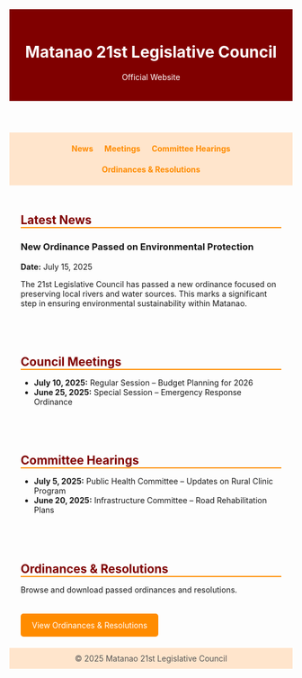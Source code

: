 <!DOCTYPE html>
<html lang="en">
<head>
  <meta charset="UTF-8" />
  <meta name="viewport" content="width=device-width, initial-scale=1.0"/>
  <title>Matanao 21st Legislative Council</title>
  <style>
    :root {
      --primary: maroon;
      --accent: darkorange;
      --light-bg: #fff;
      --light-accent: #ffe5cc;
    }

    body {
      font-family: Arial, sans-serif;
      background-color: var(--light-bg);
      margin: 0;
      color: #333;
    }

    header {
      background-color: var(--primary);
      color: white;
      padding: 20px;
      text-align: center;
    }

    nav {
      background: var(--light-accent);
      padding: 10px;
      text-align: center;
      display: flex;
      flex-wrap: wrap;
      justify-content: center;
    }

    nav a {
      margin: 10px;
      color: var(--accent);
      text-decoration: none;
      font-weight: bold;
    }

    section {
      padding: 20px;
    }

    .section-title {
      color: var(--primary);
      border-bottom: 2px solid var(--accent);
      margin-bottom: 10px;
    }

    .button {
      display: inline-block;
      margin-top: 20px;
      background-color: var(--accent);
      color: white;
      padding: 12px 20px;
      text-decoration: none;
      border-radius: 5px;
    }

    footer {
      background: var(--light-accent);
      padding: 10px;
      text-align: center;
      color: #555;
    }

    @media (max-width: 600px) {
      nav a {
        display: block;
        margin: 8px 0;
      }
    }
  </style>
</head>
<body>
  <header>
    <h1>Matanao 21st Legislative Council</h1>
    <p>Official Website</p>
  </header>

  <nav>
    <a href="#news">News</a>
    <a href="#meetings">Meetings</a>
    <a href="#hearings">Committee Hearings</a>
    <a href="#ordinances">Ordinances & Resolutions</a>
  </nav>

  <section id="news">
    <h2 class="section-title">Latest News</h2>
    <article>
      <h3>New Ordinance Passed on Environmental Protection</h3>
      <p><strong>Date:</strong> July 15, 2025</p>
      <p>The 21st Legislative Council has passed a new ordinance focused on preserving local rivers and water sources. This marks a significant step in ensuring environmental sustainability within Matanao.</p>
    </article>
  </section>

  <section id="meetings">
    <h2 class="section-title">Council Meetings</h2>
    <ul>
      <li><strong>July 10, 2025:</strong> Regular Session – Budget Planning for 2026</li>
      <li><strong>June 25, 2025:</strong> Special Session – Emergency Response Ordinance</li>
    </ul>
  </section>

  <section id="hearings">
    <h2 class="section-title">Committee Hearings</h2>
    <ul>
      <li><strong>July 5, 2025:</strong> Public Health Committee – Updates on Rural Clinic Program</li>
      <li><strong>June 20, 2025:</strong> Infrastructure Committee – Road Rehabilitation Plans</li>
    </ul>
  </section>

  <section id="ordinances">
    <h2 class="section-title">Ordinances & Resolutions</h2>
    <p>Browse and download passed ordinances and resolutions.</p>
    <a href="ordinances.html" class="button">View Ordinances & Resolutions</a>
  </section>

  <footer>
    &copy; 2025 Matanao 21st Legislative Council
  </footer>
</body>
</html>
